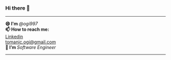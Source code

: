 ### Hi there 👋 <br />
------------------------------
<b>😄 I'm </b> <i>@ogi997</i> <br />
<b>📫 How to reach me:</b> <br />
  <a href="https://www.linkedin.com/in/ognjen-tomanic/">Linkedin</a> <br /> 
  tomanic.ogi@gmail.com <br />
<b>🌱 I’m </b> <i>Software Engineer</i>
*************
<!--

- 🔭 I’m currently working on ...
- 🌱 I’m currently learning ...
- 👯 I’m looking to collaborate on ...
- 🤔 I’m looking for help with ...
- 💬 Ask me about ...
- 📫 How to reach me: ...
- 😄 Pronouns: ...
- ⚡ Fun fact: ...
-->
